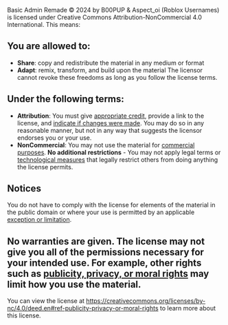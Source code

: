 Basic Admin Remade © 2024 by B00PUP & Aspect_oi (Roblox Usernames) is licensed under Creative Commons Attribution-NonCommercial 4.0 International. This means:

## You are allowed to:
- **Share**: copy and redistribute the material in any medium or format
- **Adapt**: remix, transform, and build upon the material
The licensor cannot revoke these freedoms as long as you follow the license terms.

## Under the following terms:
- **Attribution**: You must give [appropriate credit](https://creativecommons.org/licenses/by-nc/4.0/deed.en#ref-appropriate-credit), provide a link to the license, and [indicate if changes were made](https://creativecommons.org/licenses/by-nc/4.0/deed.en#ref-indicate-changes). You may do so in any reasonable manner, but not in any way that suggests the licensor endorses you or your use.
- **NonCommercial**: You may not use the material for [commercial purposes](https://creativecommons.org/licenses/by-nc/4.0/deed.en#ref-commercial-purposes).
**No additional restrictions** - You may not apply legal terms or [technological measures](https://creativecommons.org/licenses/by-nc/4.0/deed.en#ref-technological-measures) that legally restrict others from doing anything the license permits.

## Notices
You do not have to comply with the license for elements of the material in the public domain or where your use is permitted by an applicable [exception or limitation](https://creativecommons.org/licenses/by-nc/4.0/deed.en#ref-exception-or-limitation).

No warranties are given. The license may not give you all of the permissions necessary for your intended use. For example, other rights such as [publicity, privacy, or moral rights](https://creativecommons.org/licenses/by-nc/4.0/deed.en#ref-publicity-privacy-or-moral-rights) may limit how you use the material.
--- 
You can view the license at https://creativecommons.org/licenses/by-nc/4.0/deed.en#ref-publicity-privacy-or-moral-rights to learn more about this license.
